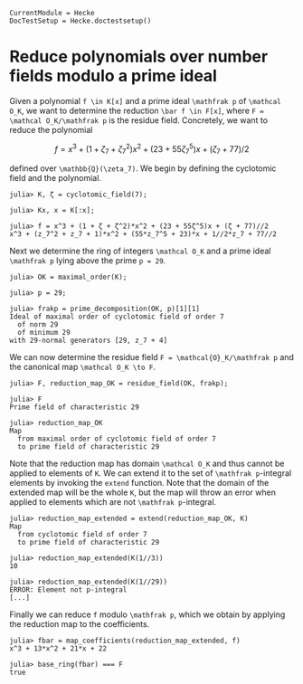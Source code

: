 ```@meta
CurrentModule = Hecke
DocTestSetup = Hecke.doctestsetup()
```

# Reduce polynomials over number fields modulo a prime ideal

Given a polynomial ``f \in K[x]`` and a prime ideal ``\mathfrak p`` of ``\mathcal O_K``,
we want to determine the reduction ``\bar f \in F[x]``, where ``F = \mathcal O_K/\mathfrak p``
is the residue field.
Concretely, we want to reduce the polynomial
```math
f = x^3 + (1 + ζ_7 + ζ_7^2)x^2 + (23 + 55ζ_7^5)x + (ζ_7 + 77)/2
```
defined over ``\mathbb{Q}(\zeta_7)``.
We begin by defining the cyclotomic field and the polynomial.

```jldoctest 1
julia> K, ζ = cyclotomic_field(7);

julia> Kx, x = K[:x];

julia> f = x^3 + (1 + ζ + ζ^2)*x^2 + (23 + 55ζ^5)x + (ζ + 77)//2
x^3 + (z_7^2 + z_7 + 1)*x^2 + (55*z_7^5 + 23)*x + 1//2*z_7 + 77//2
```

Next we determine the ring of integers ``\mathcal O_K`` and a prime ideal
``\mathfrak p`` lying above the prime ``p = 29``.

```jldoctest 1
julia> OK = maximal_order(K);

julia> p = 29;

julia> frakp = prime_decomposition(OK, p)[1][1]
Ideal of maximal order of cyclotomic field of order 7
  of norm 29
  of minimum 29
with 29-normal generators [29, z_7 + 4]
```

We can now determine the residue field ``F = \mathcal{O}_K/\mathfrak p`` and
the canonical map ``\mathcal O_K \to F``.

```jldoctest 1
julia> F, reduction_map_OK = residue_field(OK, frakp);

julia> F
Prime field of characteristic 29

julia> reduction_map_OK
Map
  from maximal order of cyclotomic field of order 7
  to prime field of characteristic 29
```

Note that the reduction map has domain ``\mathcal O_K`` and thus cannot be applied
to elements of ``K``. We can extend it to the set of ``\mathfrak p``-integral elements
by invoking the `extend` function.
Note that the domain of the extended map will be the whole ``K``, but the map
will throw an error when applied to elements which are not ``\mathfrak p``-integral.

```jldoctest 1
julia> reduction_map_extended = extend(reduction_map_OK, K)
Map
  from cyclotomic field of order 7
  to prime field of characteristic 29

julia> reduction_map_extended(K(1//3))
10

julia> reduction_map_extended(K(1//29))
ERROR: Element not p-integral
[...]
```

Finally we can reduce ``f`` modulo ``\mathfrak p``, which we obtain by applying
the reduction map to the coefficients.

```jldoctest 1
julia> fbar = map_coefficients(reduction_map_extended, f)
x^3 + 13*x^2 + 21*x + 22

julia> base_ring(fbar) === F
true
```
